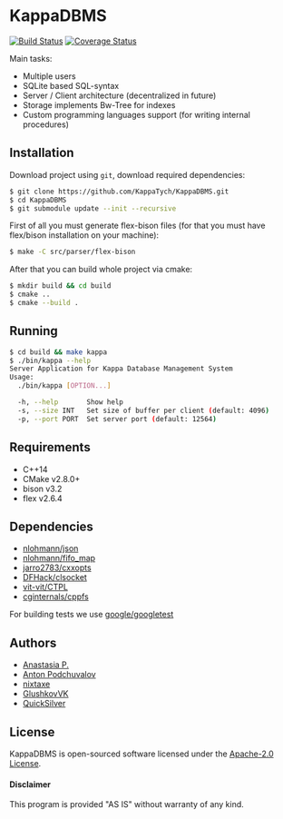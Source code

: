 # KappaDBMS

[![Build Status](https://travis-ci.org/KappaTych/KappaDBMS.svg?branch=develop)](https://travis-ci.org/KappaTych/KappaDBMS)
[![Coverage Status](https://coveralls.io/repos/github/KappaTych/KappaDBMS/badge.svg?branch=develop)](https://coveralls.io/github/KappaTych/KappaDBMS?branch=develop)

Main tasks:
- Multiple users
- SQLite based SQL-syntax
- Server / Client architecture (decentralized in future)
- Storage implements Bw-Tree for indexes
- Custom programming languages support (for writing internal procedures)

Installation
------------

Download project using `git`, download required dependencies:
```sh
$ git clone https://github.com/KappaTych/KappaDBMS.git
$ cd KappaDBMS
$ git submodule update --init --recursive
```

First of all you must generate flex-bison files (for that you must have flex/bison installation on your machine):
```sh
$ make -C src/parser/flex-bison
```

After that you can build whole project via cmake:
```sh
$ mkdir build && cd build
$ cmake ..
$ cmake --build .
```

Running
-------

```sh
$ cd build && make kappa
$ ./bin/kappa --help
Server Application for Kappa Database Management System
Usage:
  ./bin/kappa [OPTION...]

  -h, --help       Show help
  -s, --size INT   Set size of buffer per client (default: 4096)
  -p, --port PORT  Set server port (default: 12564)
```

Requirements
------------

* C++14
* CMake v2.8.0+
* bison v3.2
* flex v2.6.4

Dependencies
------------

* [nlohmann/json](https://github.com/nlohmann/json)
* [nlohmann/fifo_map](https://github.com/nlohmann/fifo_map)
* [jarro2783/cxxopts](https://github.com/jarro2783/cxxopts)
* [DFHack/clsocket](https://github.com/DFHack/clsocket)
* [vit-vit/CTPL](https://github.com/vit-vit/CTPL)
* [cginternals/cppfs](https://github.com/cginternals/cppfs)

For building tests we use [google/googletest](https://github.com/google/googletest)

Authors
-------
+ [Anastasia P.](https://github.com/pototckaia)
+ [Anton Podchuvalov](https://github.com/tonichoff)
+ [nixtaxe](https://github.com/nixtaxe)
+ [GlushkovVK](https://github.com/TrueFinch)
+ [QuickSilver](https://github.com/abelidze)


License
-------
KappaDBMS is open-sourced software licensed under the [Apache-2.0 License](https://opensource.org/licenses/Apache-2.0).

#### Disclaimer

This program is provided "AS IS" without warranty of any kind.